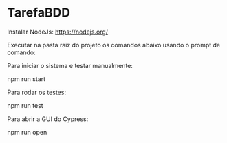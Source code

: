 # TarefaBDD

Instalar NodeJs:
https://nodejs.org/

Executar na pasta raiz do projeto os comandos abaixo usando o prompt de comando:

Para iniciar o sistema e testar manualmente:

npm run start

Para rodar os testes:

npm run test

Para abrir a GUI do Cypress:

npm run open
